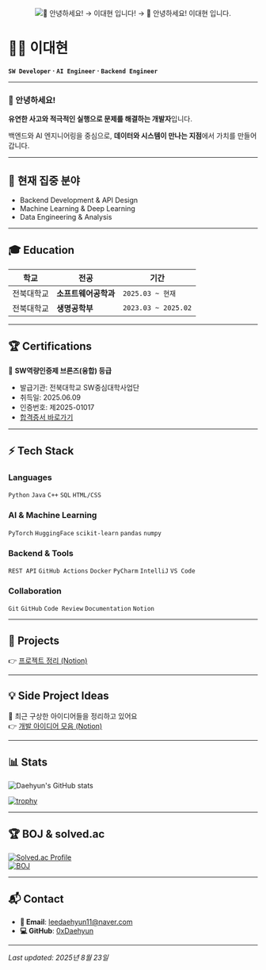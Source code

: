 <!-- 타이핑 애니메이션 -->
<p align="center">
  <img
    src="https://readme-typing-svg.demolab.com?font=Noto+Sans+KR&weight=700&size=28&duration=1800&pause=1000&center=true&vCenter=true&width=700&height=60&repeat=false&lines=%F0%9F%91%8B%20%EC%95%88%EB%85%95%ED%95%98%EC%84%B8%EC%9A%94!;%EC%9D%B4%EB%8C%80%ED%98%84%20%EC%9E%85%EB%8B%88%EB%8B%A4!;%F0%9F%91%8B%20%EC%95%88%EB%85%95%ED%95%98%EC%84%B8%EC%9A%94!%20%EC%9D%B4%EB%8C%80%ED%98%84%20%EC%9E%85%EB%8B%88%EB%8B%A4."
    alt="👋 안녕하세요! → 이대현 입니다! → 👋 안녕하세요! 이대현 입니다."
  />
</p>


# 👨‍💻 이대현
**`SW Developer` · `AI Engineer` · `Backend Engineer`**

<!-- 프로필 이미지 (레포에 이미지 넣고 경로 수정) -->
<!-- ![profile](./profile.png) -->

---

### 👋 안녕하세요!  
**유연한 사고와 적극적인 실행으로 문제를 해결하는 개발자**입니다.  

백엔드와 AI 엔지니어링을 중심으로, **데이터와 시스템이 만나는 지점**에서 가치를 만들어갑니다.  

---

## 🚀 현재 집중 분야
- Backend Development & API Design  
- Machine Learning & Deep Learning  
- Data Engineering & Analysis  

---

## 🎓 Education
| 학교 | 전공 | 기간 |
| --- | --- | --- |
| 전북대학교 | **소프트웨어공학과** | `2025.03 ~ 현재` |
| 전북대학교 | **생명공학부** | `2023.03 ~ 2025.02` |

---

## 🏆 Certifications
🥉 **SW역량인증제 브론즈(융합) 등급**  
- 발급기관: 전북대학교 SW중심대학사업단  
- 취득일: 2025.06.09  
- 인증번호: 제2025-01017  
- [합격증서 바로가기](./certificate.pdf)  

---

## ⚡ Tech Stack
### **Languages**
`Python` `Java` `C++` `SQL` `HTML/CSS`

### **AI & Machine Learning**
`PyTorch` `HuggingFace` `scikit-learn` `pandas` `numpy`

### **Backend & Tools**
`REST API` `GitHub Actions` `Docker` `PyCharm` `IntelliJ` `VS Code`

### **Collaboration**
`Git` `GitHub` `Code Review` `Documentation` `Notion`

---

## 🚀 Projects
👉 [프로젝트 정리 (Notion)](https://www.notion.so/61aa0a0618074c0585b38624078f45a3?pvs=21)

---

## 💡 Side Project Ideas
🧠 최근 구상한 아이디어들을 정리하고 있어요  
👉 [개발 아이디어 모음 (Notion)](https://www.notion.so/59a6070698ff4f7ab6ddbdae21a7c771?pvs=21)

---

## 📊 Stats
![Daehyun's GitHub stats](https://github-readme-stats.vercel.app/api?username=0xDaehyun&show_icons=true&theme=tokyonight)

[![trophy](https://github-profile-trophy.vercel.app/?username=0xDaehyun&theme=tokyonight&margin-w=10&margin-h=10)](https://github.com/ryo-ma/github-profile-trophy)

---

## 🏆 BOJ & solved.ac
[![Solved.ac Profile](http://mazassumnida.wtf/api/v2/generate_badge?boj=leedaehyun11)](https://solved.ac/leedaehyun11/)  
[![BOJ](http://mazandi.herokuapp.com/api?handle=leedaehyun11&theme=dark)](https://www.acmicpc.net/user/leedaehyun11)

---

## 📬 Contact
- **📧 Email**: [leedaehyun11@naver.com](mailto:leedaehyun11@naver.com)  
- **💻 GitHub**: [0xDaehyun](https://github.com/0xDaehyun)

---

*Last updated: 2025년 8월 23일*
